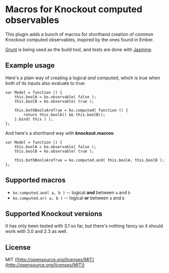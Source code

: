 Macros for Knockout computed observables
========================================

This plugin adds a bunch of macros for shorthand creation of common Knockout computed observables, inspired by the ones found in Ember.

[Grunt](http://gruntjs.com) is being used as the build tool, and tests are done with [Jasmine](http://jasmine.github.io).

Example usage
-------------

Here's a plain way of creating a logical *and* computed, which is true when both of its inputs also evaluate to true:

    var Model = function () {
        this.boolA = ko.observable( false );
        this.boolB = ko.observable( true );
        
        this.bothBoolsAreTrue = ko.computed( function () {
            return this.boolA() && this.boolB();
        }.bind( this ) );
    };
  
And here's a shorthand way with **knockout.macros**:

    var Model = function () {
        this.boolA = ko.observable( false );
        this.boolB = ko.observable( true );
        
        this.bothBoolsAreTrue = ko.computed.and( this.boolA, this.boolB );
    };
    
Supported macros
----------------
- `ko.computed.and( a, b )` -- logical **and** between `a` and `b`
- `ko.computed.or( a, b )` -- logical **or** between `a` and `b`

Supported Knockout versions
---------------------------
It has only been tested with 3.1 so far, but there's nothing fancy so it should work with 3.0 and 2.3 as well.

License
-------
MIT ([http://opensource.org/licenses/MIT](http://opensource.org/licenses/MIT))
